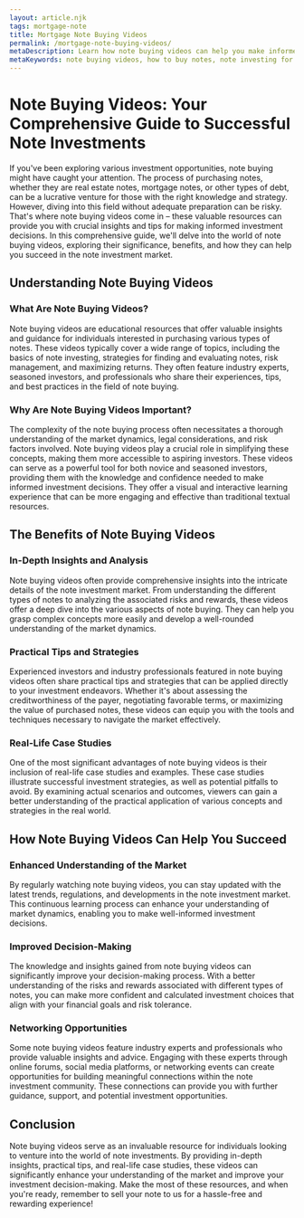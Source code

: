 ```yaml
---
layout: article.njk
tags: mortgage-note
title: Mortgage Note Buying Videos
permalink: /mortgage-note-buying-videos/
metaDescription: Learn how note buying videos can help you make informed investment decisions and achieve your financial goals.
metaKeywords: note buying videos, how to buy notes, note investing for beginners
---
```


# Note Buying Videos: Your Comprehensive Guide to Successful Note Investments

If you've been exploring various investment opportunities, note buying might have caught your attention. The process of purchasing notes, whether they are real estate notes, mortgage notes, or other types of debt, can be a lucrative venture for those with the right knowledge and strategy. However, diving into this field without adequate preparation can be risky. That's where note buying videos come in – these valuable resources can provide you with crucial insights and tips for making informed investment decisions. In this comprehensive guide, we'll delve into the world of note buying videos, exploring their significance, benefits, and how they can help you succeed in the note investment market.

## Understanding Note Buying Videos

### What Are Note Buying Videos?

Note buying videos are educational resources that offer valuable insights and guidance for individuals interested in purchasing various types of notes. These videos typically cover a wide range of topics, including the basics of note investing, strategies for finding and evaluating notes, risk management, and maximizing returns. They often feature industry experts, seasoned investors, and professionals who share their experiences, tips, and best practices in the field of note buying.

### Why Are Note Buying Videos Important?

The complexity of the note buying process often necessitates a thorough understanding of the market dynamics, legal considerations, and risk factors involved. Note buying videos play a crucial role in simplifying these concepts, making them more accessible to aspiring investors. These videos can serve as a powerful tool for both novice and seasoned investors, providing them with the knowledge and confidence needed to make informed investment decisions. They offer a visual and interactive learning experience that can be more engaging and effective than traditional textual resources.

## The Benefits of Note Buying Videos

### In-Depth Insights and Analysis

Note buying videos often provide comprehensive insights into the intricate details of the note investment market. From understanding the different types of notes to analyzing the associated risks and rewards, these videos offer a deep dive into the various aspects of note buying. They can help you grasp complex concepts more easily and develop a well-rounded understanding of the market dynamics.

### Practical Tips and Strategies

Experienced investors and industry professionals featured in note buying videos often share practical tips and strategies that can be applied directly to your investment endeavors. Whether it's about assessing the creditworthiness of the payer, negotiating favorable terms, or maximizing the value of purchased notes, these videos can equip you with the tools and techniques necessary to navigate the market effectively.

### Real-Life Case Studies

One of the most significant advantages of note buying videos is their inclusion of real-life case studies and examples. These case studies illustrate successful investment strategies, as well as potential pitfalls to avoid. By examining actual scenarios and outcomes, viewers can gain a better understanding of the practical application of various concepts and strategies in the real world.

## How Note Buying Videos Can Help You Succeed

### Enhanced Understanding of the Market

By regularly watching note buying videos, you can stay updated with the latest trends, regulations, and developments in the note investment market. This continuous learning process can enhance your understanding of market dynamics, enabling you to make well-informed investment decisions.

### Improved Decision-Making

The knowledge and insights gained from note buying videos can significantly improve your decision-making process. With a better understanding of the risks and rewards associated with different types of notes, you can make more confident and calculated investment choices that align with your financial goals and risk tolerance.

### Networking Opportunities

Some note buying videos feature industry experts and professionals who provide valuable insights and advice. Engaging with these experts through online forums, social media platforms, or networking events can create opportunities for building meaningful connections within the note investment community. These connections can provide you with further guidance, support, and potential investment opportunities.

## Conclusion

Note buying videos serve as an invaluable resource for individuals looking to venture into the world of note investments. By providing in-depth insights, practical tips, and real-life case studies, these videos can significantly enhance your understanding of the market and improve your investment decision-making. Make the most of these resources, and when you're ready, remember to sell your note to us for a hassle-free and rewarding experience!
